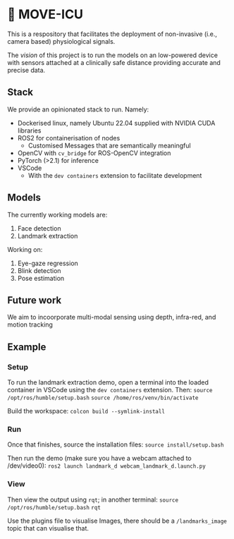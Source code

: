 # 🎯 MOVE-ICU

This is a respository that facilitates the deployment of non-invasive (i.e., camera based) physiological signals.

The _vision_ of this project is to run the models on an low-powered device with sensors attached at a clinically safe distance 
providing accurate and precise data.

## Stack
We provide an opinionated stack to run. Namely:

- Dockerised linux, namely Ubuntu 22.04 supplied with NVIDIA CUDA libraries
- ROS2 for containerisation of nodes
  - Customised Messages that are semantically meaningful
- OpenCV with `cv_bridge` for ROS-OpenCV integration
- PyTorch (>2.1) for inference
- VSCode
  - With the `dev containers` extension to facilitate development

## Models 
The currently working models are:

1. Face detection
2. Landmark extraction

Working on:
1. Eye-gaze regression
2. Blink detection
3. Pose estimation

## Future work
We aim to incoorporate multi-modal sensing using depth, infra-red, and motion tracking

## Example

### Setup
To run the landmark extraction demo, open a terminal into the loaded container in VSCode using the `dev containers` extension. Then:
`source /opt/ros/humble/setup.bash`
`source /home/ros/venv/bin/activate`

Build the workspace:
`colcon build --symlink-install`

### Run
Once that finishes, source the installation files:
`source install/setup.bash`

Then run the demo (make sure you have a webcam attached to /dev/video0):
`ros2 launch landmark_d webcam_landmark_d.launch.py`

### View
Then view the output using `rqt`; in another terminal:
`source /opt/ros/humble/setup.bash`
`rqt`

Use the plugins file to visualise Images, there should be a `/landmarks_image` topic that can visualise that.